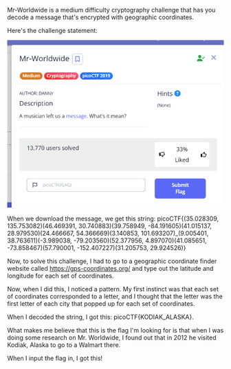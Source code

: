 Mr-Worldwide is a medium difficulty cryptography challenge that has you decode a message that's encrypted with geographic coordinates. 

Here's the challenge statement: 


![alt text](Imgs/Challenge.png)

When we download the message, we get this string: 
picoCTF{(35.028309, 135.753082)(46.469391, 30.740883)(39.758949, -84.191605)(41.015137, 28.979530)(24.466667, 54.366669)(3.140853, 101.693207)_(9.005401, 38.763611)(-3.989038, -79.203560)(52.377956, 4.897070)(41.085651, -73.858467)(57.790001, -152.407227)(31.205753, 29.924526)}

Now, to solve this challenge, I had to go to a geographic coordinate finder website called https://gps-coordinates.org/ and type out the latitude and longitude for each set of coordinates. 

Now, when I did this, I noticed a pattern. My first instinct was that each set of coordinates corresponded to a letter, and I thought that the letter was the first letter of each city that popped up for each set of coordinates. 

When I decoded the string, I got this:
picoCTF{KODIAK_ALASKA}. 

What makes me believe that this is the flag I'm looking for is that when I was doing some research on Mr. Worldwide, I found out that in 2012 he visited Kodiak, Alaska to go to a Walmart there. 

When I input the flag in, I got this!
